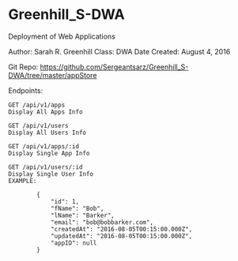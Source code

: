 # Greenhill_S-DWA
Deployment of Web Applications

Author: Sarah R. Greenhill
Class: DWA
Date Created: August 4, 2016

Git Repo: https://github.com/Sergeantsarz/Greenhill_S-DWA/tree/master/appStore

Endpoints: 

	GET /api/v1/apps
	Display All Apps Info
	
	GET /api/v1/users
	Display All Users Info
	
	GET /api/v1/apps/:id
	Display Single App Info
	
	GET /api/v1/users/:id
	Display Single User Info
	EXAMPLE: 
			
			{
			    "id": 1,
			    "fName": "Bob",
			    "lName": "Barker",
			    "email": "bob@bobbarker.com",
			    "createdAt": "2016-08-05T00:15:00.000Z",
			    "updatedAt": "2016-08-05T00:15:00.000Z",
			    "appID": null
			}
	

